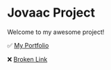 # Jovaac Project

Welcome to my awesome project!

✅ [My Portfolio](https://example.com)

❌ [Broken Link](https://thissitedoesnotexist.fake)
